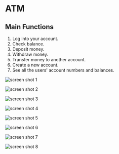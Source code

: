 # ATM

## Main Functions
1. Log into your account.
2. Check balance.
3. Deposit money.
4. Withdraw money.
5. Transfer money to another account.
6. Create a new account.
7. See all the users' account numbers and balances.

![screen shot 1](https://user-images.githubusercontent.com/113051612/189383691-1d460049-81c4-4d85-a9ac-d21d233ed2e2.png)

![screen shot 2](https://user-images.githubusercontent.com/113051612/189383695-03250ee6-abe0-4e5e-92ad-3ccfe001f9d7.png)

![screen shot 3](https://user-images.githubusercontent.com/113051612/189383702-d02c2d67-9b9d-48c6-80fd-bc509c3f5f14.png)

![screen shot 4](https://user-images.githubusercontent.com/113051612/189383708-e9d77087-3574-40aa-aa1f-cdfafd14250a.png)

![screen shot 5](https://user-images.githubusercontent.com/113051612/189383714-4abae84c-a157-45b3-b8e4-f9f54ad2001e.png)

![screen shot 6](https://user-images.githubusercontent.com/113051612/189383715-b39d26ef-5af8-4040-9927-f28e6ea13e1b.png)

![screen shot 7](https://user-images.githubusercontent.com/113051612/189383719-18a46059-0488-4968-b8e0-2dd4ecea62a6.png)

![screen shot 8](https://user-images.githubusercontent.com/113051612/189383725-f8661765-0b84-4f7c-956b-7536a2d69dc4.png)
